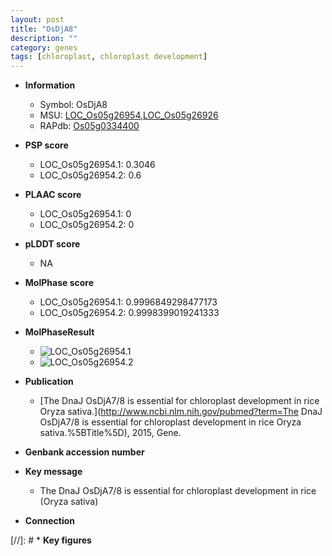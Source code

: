 ```yaml
---
layout: post
title: "OsDjA8"
description: ""
category: genes
tags: [chloroplast, chloroplast development]
---
```


* **Information**  
    + Symbol: OsDjA8  
    + MSU: [LOC_Os05g26954](http://rice.plantbiology.msu.edu/cgi-bin/ORF_infopage.cgi?orf=LOC_Os05g26954),[LOC_Os05g26926](http://rice.plantbiology.msu.edu/cgi-bin/ORF_infopage.cgi?orf=LOC_Os05g26926)  
    + RAPdb: [Os05g0334400](http://rapdb.dna.affrc.go.jp/viewer/gbrowse_details/irgsp1?name=Os05g0334400)  

* **PSP score**  
    + LOC_Os05g26954.1: 0.3046 
    + LOC_Os05g26954.2: 0.6 

* **PLAAC score**  
    + LOC_Os05g26954.1: 0 
    + LOC_Os05g26954.2: 0 

* **pLDDT score**
    + NA


* **MolPhase score**
    + LOC_Os05g26954.1: 0.9996849298477173
    + LOC_Os05g26954.2: 0.9998399019241333

* **MolPhaseResult**
    + ![LOC_Os05g26954.1](https://ricepsp.github.io/pictures/LOC_Os05g/LOC_Os05g26954.1.png)
    + ![LOC_Os05g26954.2](https://ricepsp.github.io/pictures/LOC_Os05g/LOC_Os05g26954.2.png)

* **Publication**  
    + [The DnaJ OsDjA7/8 is essential for chloroplast development in rice Oryza sativa.](http://www.ncbi.nlm.nih.gov/pubmed?term=The DnaJ OsDjA7/8 is essential for chloroplast development in rice Oryza sativa.%5BTitle%5D), 2015, Gene.

* **Genbank accession number**  

* **Key message**  
    + The DnaJ OsDjA7/8 is essential for chloroplast development in rice (Oryza sativa)

* **Connection**  

[//]: # * **Key figures**  


